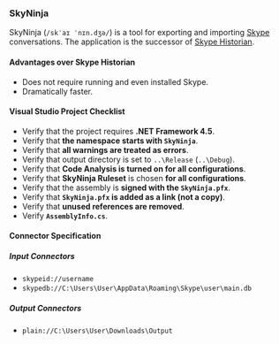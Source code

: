 ### SkyNinja

SkyNinja (`/skˈaɪ ˈnɪn.dʒə/`) is a tool for exporting and importing [Skype](http://www.skype.com) conversations. The application is the successor of [Skype Historian](http://eigene.in/skype-historian).

#### Advantages over Skype Historian

* Does not require running and even installed Skype.
* Dramatically faster.

#### Visual Studio Project Checklist

* Verify that the project requires **.NET Framework 4.5**.
* Verify that **the namespace starts with `SkyNinja`**.
* Verify that **all warnings are treated as errors**.
* Verify that output directory is set to `..\Release` (`..\Debug`).
* Verify that **Code Analysis is turned on for all configurations**.
* Verify that **SkyNinja Ruleset** is chosen **for all configurations**.
* Verify that the assembly is **signed with the `SkyNinja.pfx`**.
* Verify that **`SkyNinja.pfx` is added as a link (not a copy)**.
* Verify that **unused references are removed**.
* Verify **`AssemblyInfo.cs`**.

#### Connector Specification

##### Input Connectors

* `skypeid://username`
* `skypedb://C:\Users\User\AppData\Roaming\Skype\user\main.db`

##### Output Connectors

* `plain://C:\Users\User\Downloads\Output`
